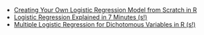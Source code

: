 
- [Creating Your Own Logistic Regression Model from Scratch in R](https://towardsdatascience.com/creating-your-own-logistic-regression-model-from-scratch-in-r-ce719a49e10b)
- [Logistic Regression Explained in 7 Minutes (s!)](https://towardsdatascience.com/logistic-regression-explained-in-7-minutes-f648bf44d53e)
- [Multiple Logistic Regression for Dichotomous Variables in R (s!)](https://towardsdatascience.com/multiple-logistic-regression-in-r-aa65c2a91e22)


